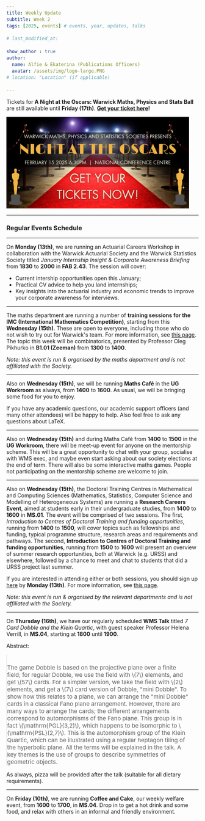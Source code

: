 ```yaml
---
title: Weekly Update
subtitle: Week 2
tags: [2025, events] # events, year, updates, talks

# last_modified_at: 

show_author : true
author:
  name: Alfie & Ekaterina (Publications Officers)
  avatar: /assets/img/logo-large.PNG
# location: "Location" (if applicable)

---
```


Tickets for **A Night at the Oscars: Warwick Maths, Physics and Stats Ball** are still available until **Friday (17th)**. **[Get your ticket here](https://www.warwicksu.com/venues-events/events/4191/26244/)!**

<img src="../assets/posts/2024-2025/Ball Banner.jpg" alt="Ball banner" width="95%"/>

---

### Regular Events Schedule

---

On **Monday (13th)**, we are running an Actuarial Careers Workshop in collaboration with the Warwick Actuarial Society and the Warwick Statistics Society titled *January Internship Insight & Corporate Awareness Briefing* from **1830** to **2000** in **FAB 2.43**. The session will cover:
- Current intership opportunities open this January;
- Practical CV advice to help you land internships;
- Key insights into the actuarial industry and economic trends to improve your corporate awareness for interviews.

---

The maths department are running a number of **training sessions for the IMC (International Mathematics Competition)**, starting from this **Wednesday (15th)**. These are open to everyone, including those who do not wish to try out for Warwick's team. For more information, see [this page](https://warwick.ac.uk/fac/sci/maths/research/events/seminars/areas/imc/2024-25). The topic this week will be combinatorics, presented by Professor Oleg Pikhurko in **B1.01 (Zeeman)** from **1300** to **1400**.

*Note: this event is run & organised by the maths department and is not affiliated with the Society.*

---

Also on **Wednesday (15th)**, we will be running **Maths Café** in the **UG Workroom** as always, from **1400** to **1600**. As usual, we will be bringing some food for you to enjoy.

If you have any academic questions, our academic support officers (and many other attendees) will be happy to help. Also feel free to ask any questions about LaTeX.

--- 

Also on **Wednesday (15th)** and during Maths Café from **1400** to **1500** in the **UG Workroom**, there will be meet-up event for anyone on the mentorship scheme. This will be a great opportunity to chat with your group, socialise with WMS exec, and maybe even start asking about our society elections at the end of term. There will also be some interactive maths games. People not participating on the mentorship scheme are welcome to join. 

---

Also on **Wednesday (15th)**, the Doctoral Training Centres in Mathematical and Computing Sciences (Mathematics, Statistics, Computer Science and Modelling of Heterogeneous Systems) are running a **Research Careers Event**, aimed at students early in their undergraduate studies, from **1400** to **1600** in **MS.01**. The event will be comprised of two sessions. The first, *Introduction to Centres of Doctoral Training and funding opportunities*, running from **1400** to **1500**, will cover topics such as fellowships and funding, typical programme structure, research areas and requirements and pathways. The second, **Introduction to Centres of Doctoral Training and funding opportunities**, running from **1500** to **1600** will present an overview of summer research opportunities, both at Warwick (e.g. URSS) and elsewhere, followed by a chance to meet and chat to students that did a URSS project last summer.

If you are interested in attending either or both sessions, you should sign up [here](https://warwick.ac.uk/fac/sci/statistics/postgrad/research/wideningparticipationjan2025/registration) by **Monday (13th)**. For more information, see [this page](https://warwick.ac.uk/fac/sci/statistics/postgrad/wideningparticipationjan2025). 

*Note: this event is run & organised by the relevant departments and is not affiliated with the Society.*

---

On **Thursday (16th)**, we have our regularly scheduled **WMS Talk** titled *7 Card Dobble and the Klein Quartic*, with guest speaker Professor Helena Verrill, in **MS.04**, starting at **1800** until **1900**.

<style>
blockquote {
    padding: 10px 20px 0 0;
    margin: 0 0 0 0;
    font-size: 15px;
}
</style>

Abstract:
> The game Dobble is based on the projective plane over a finite field; for regular Dobble, we use the field with \\(7\\) elements, and get \\(57\\) cards.  For a simpler version, we take the field with \\(2\\) elements, and get a \\(7\\) card version of Dobble, "mini Dobble". To show how this relates to a plane, we can arrange the "mini Dobble" cards in a classical Fano plane arrangement. However, there are many  ways to arrange the cards; the different arrangements correspond to automorphisms of the Fano plane. This group is in fact \\(\\mathrm{PGL}(3,2)\\), which happens to be isomorphic to \\(\\mathrm{PSL}(2,7)\\). This is the automorphism group of the Klein Quartic, which can be illustrated using a regular heptagon tiling of the hyperbolic plane. All the terms will be explained in the talk. A key themes is the use of groups to describe symmetries of geometric objects.

As always, pizza will be provided after the talk (suitable for all dietary requirements).

---

On **Friday (10th)**, we are running **Coffee and Cake**, our weekly welfare event, from **1600** to **1700**, in **MS.04**. Drop in to get a hot drink and some food, and relax with others in an informal and friendly environment.
